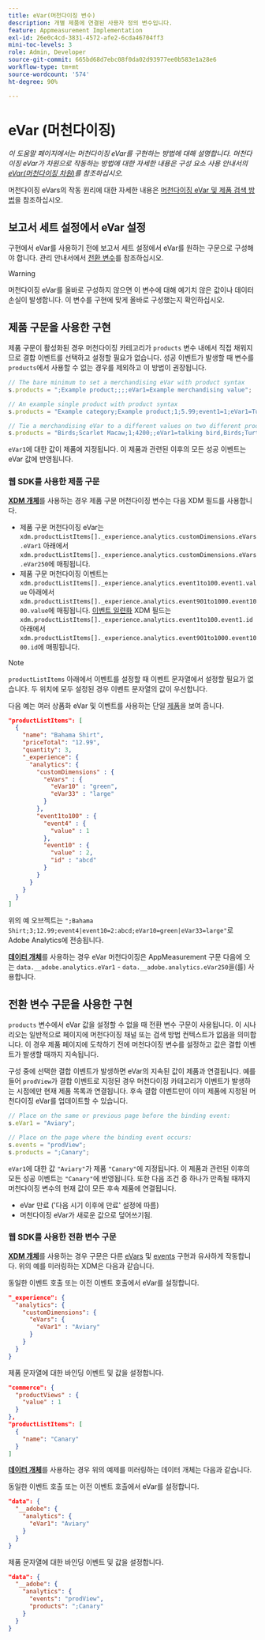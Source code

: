 ```yaml
---
title: eVar(머천다이징 변수)
description: 개별 제품에 연결된 사용자 정의 변수입니다.
feature: Appmeasurement Implementation
exl-id: 26e0c4cd-3831-4572-afe2-6cda46704ff3
mini-toc-levels: 3
role: Admin, Developer
source-git-commit: 665bd68d7ebc08f0da02d93977ee0b583e1a28e6
workflow-type: tm+mt
source-wordcount: '574'
ht-degree: 90%

---
```


# eVar (머천다이징)

*이 도움말 페이지에서는 머천다이징 eVar를 구현하는 방법에 대해 설명합니다. 머천다이징 eVar가 차원으로 작동하는 방법에 대한 자세한 내용은 구성 요소 사용 안내서의 [eVar(머천다이징 차원)](/help/components/dimensions/evar-merchandising.md)를 참조하십시오.*

머천다이징 eVars의 작동 원리에 대한 자세한 내용은 [머천다이징 eVar 및 제품 검색 방법](https://experienceleague.adobe.com/docs/analytics/admin/admin-tools/conversion-variables/merchandising-evars.html)을 참조하십시오.

## 보고서 세트 설정에서 eVar 설정

구현에서 eVar를 사용하기 전에 보고서 세트 설정에서 eVar를 원하는 구문으로 구성해야 합니다. 관리 안내서에서 [전환 변수](/help/admin/admin/c-manage-report-suites/c-edit-report-suites/conversion-var-admin/conversion-var-admin.md)를 참조하십시오.

>[!WARNING]
>
>머천다이징 eVar를 올바로 구성하지 않으면 이 변수에 대해 예기치 않은 값이나 데이터 손실이 발생합니다. 이 변수를 구현에 맞게 올바로 구성했는지 확인하십시오.

## 제품 구문을 사용한 구현

제품 구문이 활성화된 경우 머천다이징 카테고리가 `products` 변수 내에서 직접 채워지므로 결합 이벤트를 선택하고 설정할 필요가 없습니다. 성공 이벤트가 발생할 때 변수를 `products`에서 사용할 수 없는 경우를 제외하고 이 방법이 권장됩니다.

```js
// The bare minimum to set a merchandising eVar with product syntax
s.products = ";Example product;;;;eVar1=Example merchandising value";

// An example single product with product syntax
s.products = "Example category;Example product;1;5.99;event1=1;eVar1=Turtles";

// Tie a merchandising eVar to a different values on two different products
s.products = "Birds;Scarlet Macaw;1;4200;;eVar1=talking bird,Birds;Turtle dove;2;550;;eVar1=love birds";
```

`eVar1`에 대한 값이 제품에 지정됩니다. 이 제품과 관련된 이후의 모든 성공 이벤트는 eVar 값에 반영됩니다.

### 웹 SDK를 사용한 제품 구문

[**XDM 개체**](/help/implement/aep-edge/xdm-var-mapping.md)&#x200B;를 사용하는 경우 제품 구문 머천다이징 변수는 다음 XDM 필드를 사용합니다.

* 제품 구문 머천다이징 eVar는 `xdm.productListItems[]._experience.analytics.customDimensions.eVars.eVar1` 아래에서 `xdm.productListItems[]._experience.analytics.customDimensions.eVars.eVar250`에 매핑됩니다.
* 제품 구문 머천다이징 이벤트는 `xdm.productListItems[]._experience.analytics.event1to100.event1.value` 아래에서 `xdm.productListItems[]._experience.analytics.event901to1000.event1000.value`에 매핑됩니다. [이벤트 일련화](events/event-serialization.md) XDM 필드는 `xdm.productListItems[]._experience.analytics.event1to100.event1.id` 아래에서 `xdm.productListItems[]._experience.analytics.event901to1000.event1000.id`에 매핑됩니다.

>[!NOTE]
>
>`productListItems` 아래에서 이벤트를 설정할 때 이벤트 문자열에서 설정할 필요가 없습니다. 두 위치에 모두 설정된 경우 이벤트 문자열의 값이 우선합니다.

다음 예는 여러 상품화 eVar 및 이벤트를 사용하는 단일 [제품](products.md)을 보여 줍니다.

```json
"productListItems": [
  {
    "name": "Bahama Shirt",
    "priceTotal": "12.99",
    "quantity": 3,
    "_experience": {
      "analytics": {
        "customDimensions" : {
          "eVars" : {
            "eVar10" : "green",
            "eVar33" : "large"
          }
        },
        "event1to100" : {
          "event4" : {
            "value" : 1
          },
          "event10" : {
            "value" : 2,
            "id" : "abcd"
          }
        }
      }
    }
  }
]
```

위의 예 오브젝트는 `";Bahama Shirt;3;12.99;event4|event10=2:abcd;eVar10=green|eVar33=large"`로 Adobe Analytics에 전송됩니다.

[**데이터 개체**](/help/implement/aep-edge/data-var-mapping.md)&#x200B;를 사용하는 경우 eVar 머천다이징은 AppMeasurement 구문 다음에 오는 `data.__adobe.analytics.eVar1` - `data.__adobe.analytics.eVar250`을(를) 사용합니다.

## 전환 변수 구문을 사용한 구현

`products` 변수에서 eVar 값을 설정할 수 없을 때 전환 변수 구문이 사용됩니다. 이 시나리오는 일반적으로 페이지에 머천다이징 채널 또는 검색 방법 컨텍스트가 없음을 의미합니다. 이 경우 제품 페이지에 도착하기 전에 머천다이징 변수를 설정하고 값은 결합 이벤트가 발생할 때까지 지속됩니다.

구성 중에 선택한 결합 이벤트가 발생하면 eVar의 지속된 값이 제품과 연결됩니다. 예를 들어 `prodView`가 결합 이벤트로 지정된 경우 머천다이징 카테고리가 이벤트가 발생하는 시점에만 현재 제품 목록과 연결됩니다. 후속 결합 이벤트만이 이미 제품에 지정된 머천다이징 eVar를 업데이트할 수 있습니다.

```js
// Place on the same or previous page before the binding event:
s.eVar1 = "Aviary";

// Place on the page where the binding event occurs:
s.events = "prodView";
s.products = ";Canary";
```

`eVar1`에 대한 값 `"Aviary"`가 제품 `"Canary"`에 지정됩니다. 이 제품과 관련된 이후의 모든 성공 이벤트는 `"Canary"`에 반영됩니다. 또한 다음 조건 중 하나가 만족될 때까지 머천다이징 변수의 현재 값이 모든 후속 제품에 연결됩니다.

* eVar 만료 (&#39;다음 시기 이후에 만료&#39; 설정에 따름)
* 머천다이징 eVar가 새로운 값으로 덮어쓰기됨.

### 웹 SDK를 사용한 전환 변수 구문

[**XDM 개체**](/help/implement/aep-edge/xdm-var-mapping.md)&#x200B;를 사용하는 경우 구문은 다른 [eVars](evar.md) 및 [events](events/events-overview.md) 구현과 유사하게 작동합니다. 위의 예를 미러링하는 XDM은 다음과 같습니다.

동일한 이벤트 호출 또는 이전 이벤트 호출에서 eVar를 설정합니다.

```json
"_experience": {
  "analytics": {
    "customDimensions": {
      "eVars": {
        "eVar1" : "Aviary"
      }
    }
  }
}
```

제품 문자열에 대한 바인딩 이벤트 및 값을 설정합니다.

```json
"commerce": {
  "productViews" : {
    "value" : 1
  }
},
"productListItems": [
  {
    "name": "Canary"
  }
]
```

[**데이터 개체**](/help/implement/aep-edge/data-var-mapping.md)&#x200B;를 사용하는 경우 위의 예제를 미러링하는 데이터 개체는 다음과 같습니다.

동일한 이벤트 호출 또는 이전 이벤트 호출에서 eVar를 설정합니다.

```json
"data": {
  "__adobe": {
    "analytics": {
      "eVar1": "Aviary"
    }
  }
}
```

제품 문자열에 대한 바인딩 이벤트 및 값을 설정합니다.

```json
"data": {
  "__adobe": {
    "analytics": {
      "events": "prodView",
      "products": ";Canary"
    }
  }
}
```
